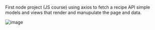 First node project (JS course)
using axios to fetch a recipe API
simple models and views that render and manupulate the page and data.


![image](https://user-images.githubusercontent.com/40954431/122559653-877fa400-d037-11eb-9e43-05f0d662e9fc.png)
